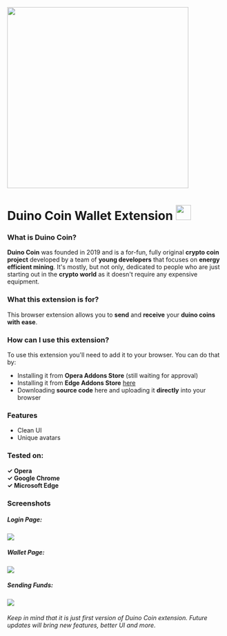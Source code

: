 <!--
      .o8                                      .o8                        
     "888                                     "888                        
 .oooo888   .ooooo.  oooo    ooo          .oooo888   .ooooo.  oooo    ooo 
d88' `888  d88' `88b  `88b..8P'          d88' `888  d88' `88b  `88.  .8'  
888   888  888   888    Y888'    8888888 888   888  888ooo888   `88..8'   
888   888  888   888  .o8"'88b           888   888  888    .o    `888'    
`Y8bod88P" `Y8bod8P' o88'   888o         `Y8bod88P" `Y8bod8P'     `8'     
-->

<a href="https://duinocoin.com">
  <img src="https://github.com/revoxhere/duino-coin/blob/master/Resources/ducobanner.png?raw=true" width="420px"/>
</a>

# Duino Coin Wallet Extension <img src="https://i.ibb.co/HCYMLJZ/image.png" width="35px"/>
### What is **Duino Coin**?
**Duino Coin** was founded in 2019 and is a for-fun, fully original **crypto coin project** developed by a team of **young developers** that focuses on **energy efficient mining**. It's mostly, but not only, dedicated to people who are just starting out in the **crypto world** as it doesn't require any expensive equipment.

### What this extension is for?
This browser extension allows you to **send** and **receive** your **duino coins with ease**.

### How can I use this extension?
To use this extension you'll need to add it to your browser. You can do that by:
- Installing it from **Opera Addons Store** (still waiting for approval)
- Installing it from **Edge Addons Store** <a href="https://microsoftedge.microsoft.com/addons/detail/duino-coin-wallet/iilcjagofiflhcfkidjkdikegoclnfdl">here</a>
- Downloading **source code** here and uploading it **directly** into your browser

### Features
- Clean UI
- Unique avatars

### Tested on:
<b>&#10003;&nbsp;Opera</b><br>
<b>&#10003;&nbsp;Google Chrome</b><br>
<b>&#10003;&nbsp;Microsoft Edge</b>

### Screenshots
##### Login Page:
![](https://i.ibb.co/h26HHgf/screen1.png)

##### Wallet Page:
![](https://i.ibb.co/LNcyX9b/screen2.png)

##### Sending Funds:
![](https://i.ibb.co/F5ctrmw/screen3.png)

###### Keep in mind that it is just first version of Duino Coin extension. Future updates will bring new features, better UI and more.
